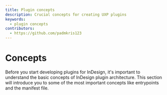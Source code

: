```yaml
---
title: Plugin concepts
description: Crucial concepts for creating UXP plugins
keywords:
  - plugin concepts
contributors:
  - https://github.com/padmkris123
---
```


# Concepts

Before you start developing plugins for InDesign, it's important to understand the basic concepts of InDesign plugin architecture. This section will introduce you to some of the most important concepts like entrypoints and the manifest file.
